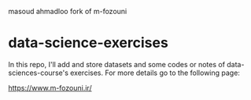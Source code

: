 masoud ahmadloo fork of m-fozouni
# data-science-exercises
In this repo, I'll add and store datasets and some codes or notes of data-sciences-course's exercises. For more details go to the following page:

https://www.m-fozouni.ir/ 
